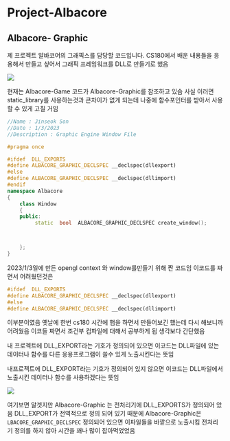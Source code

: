 # Project-Albacore

## Albacore- Graphic

제 프로젝트 알바코어의 그래픽스를 담당할 코드입니다. CS180에서 배운 내용들을 응용해서 만들고 싶어서 그래픽 프레임워크를 DLL로 만들기로 했음  

![](C:\Users\ttuan\Desktop\project%20setting.png)

현재는 Albacore-Game 코드가 Albacore-Graphic를 참조하고 있슴 사실  이러면 static_library를 사용하는것과 큰차이가 없게 되는데  나중에 함수포인터를 받아서  사용할 수 있게 고칠 거임 

```c++
//Name : Jinseok Son
//Date : 1/3/2023 
//Description : Graphic Engine Window File

#pragma once

#ifdef  DLL_EXPORTS
#define ALBACORE_GRAPHIC_DECLSPEC __declspec(dllexport)
#else
#define ALBACORE_GRAPHIC_DECLSPEC __declspec(dllimport)
#endif
namespace Albacore
{
    class Window
    {
    public:
         static  bool  ALBACORE_GRAPHIC_DECLSPEC create_window();



    };
}

```

2023/1/3일에 만든 opengl context 와 window를만들기 위해 짠 코드임 이코드를 짜면서 어려웠던것은 

```c++
#ifdef  DLL_EXPORTS
#define ALBACORE_GRAPHIC_DECLSPEC __declspec(dllexport)
#else
#define ALBACORE_GRAPHIC_DECLSPEC __declspec(dllimport)
```

 이부분이였음 옛날에 한번 cs180 시간에 햅을 하면서 만들어보긴 했는데 다시 해보니까 어려웠음 이코들 짜면서 조건부 컴파일에 대해서 공부하게 됨  생각보다 간단했음 

내 프로젝트에 DLL_EXPORT라는 기호가 정의되어 있으면  이코드는  DLL파일에 있는 데이터나 함수를 다른 응용프로그램이 쓸수 있게 노출시킨다는 뜻임

 내프로젝트에 DLL_EXPORT라는 기호가 정의되어 있지 않으면 이코드는 DLL파일에서 노출시킨 데이터나 함수를 사용하겠다는 뜻임 

![](C:\Users\ttuan\Desktop\전처리기.png)

여기보면 알겟지만 Albacore-Graphic 는 전처리기에 DLL_EXPORTS가 정의되어 았음 DLL_EXPORT가 전역적으로 정의 되어 있기 때문에 Albacore-Graphic은   ```LBACORE_GRAPHIC_DECLSPEC``` 정의되어 있으면 이파일들을 바깥으로 노출시킴  전처리기 정의를 하지 않아 시간을 꽤나 많이 잡아먹었었음 










































